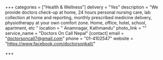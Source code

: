 +++
categories = ["Health & Wellness"]
delivery = "Yes"
description = "We provide doctors check-up at home, 24 hours personal nursing care, lab collection at home and reporting, monthly prescribed medicine delivery, physiotherapy at your own comfort zone. Home, office, hotel, school, apartment, etc "
location = " Anamnagar, Kathmandu"
photo_link = ""
service_name = "Doctors On Call Nepal"
[contact]
email = "doctorsoncall7@gmail.com"
phone = "01-4102547"
website = "https://www.facebook.com/doctorsonkall/"

+++
